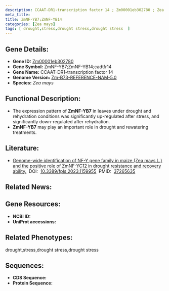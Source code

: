 ```yaml
---
description: CCAAT-DR1-transcription factor 14 ; Zm00001eb302780 ; Zea mays
meta_title:
title: ZmNF-YB7;ZmNF-YB14
categories: [Zea mays]
tags: [ drought,stress,drought stress,drought stress  ]
---
```


## Gene Details:
- **Gene ID:**	[Zm00001eb302780]()
- **Gene Symbol:** ZmNF-YB7;ZmNF-YB14;cadtfr14
- **Gene Name:** CCAAT-DR1-transcription factor 14
- **Genome Version:** [Zm-B73-REFERENCE-NAM-5.0]()
- **Species:** *Zea mays*

## Functional Description:
   - The expression pattern of **ZmNF-YB7** in leaves under drought and rehydration conditions was significantly up-regulated after stress, and significantly down-regulated after rehydration.
   - **ZmNF-YB7** may play an important role in drought and rewatering treatments.

## Literature:
   - [Genome-wide identification of NF-Y gene family in maize (Zea mays L.) and the positive role of ZmNF-YC12 in drought resistance and recovery ability.]( https://www.ncbi.nlm.nih.gov/pmc/articles/PMC10229843/)&nbsp;&nbsp;DOI:&nbsp;&nbsp;[10.3389/fpls.2023.1159955](https://www.ncbi.nlm.nih.gov/pmc/articles/PMC10229843/)&nbsp;&nbsp;PMID:&nbsp;&nbsp;[37265635](https://pubmed.ncbi.nlm.nih.gov/37265635/)

## Related News:

## Gene Resources:
- **NCBI ID:** [](https://www.ncbi.nlm.nih.gov/gene/?term=)
- **UniProt accessions:** [](https://www.uniprot.org/uniprotkb//entry)

## Related Phenotypes:
drought,stress,drought stress,drought stress 

## Sequences:
- **CDS Sequence:**
- **Protein Sequence:**
